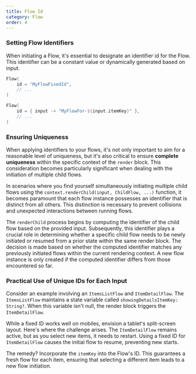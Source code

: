 ```yaml
---
title: Flow Id
category: Flow
order: 4
---
```


### Setting Flow Identifiers

When initiating a Flow, it's essential to designate an identifier id for the Flow. This identifier
can be a constant value or dynamically generated based on input.

```kotlin
Flow(
    id = "MyFlowFixedId",
    // ...
)

Flow(
    id = { input -> "MyFlowFor-${input.itemKey}" },
    // ...
)
```

### Ensuring Uniqueness

When applying identifiers to your flows, it's not only important to aim for a reasonable level of
uniqueness, but it's also critical to ensure **complete uniqueness** within the specific context of
the `render` block. This consideration becomes particularly significant when dealing with the
initiation of multiple child flows.

In scenarios where you find yourself simultaneously initiating multiple child flows using
the `context.renderChild(input, ChildFlow, ...)` function, it becomes paramount that each flow
instance possesses an identifier that is distinct from all others. This distinction is necessary to
prevent collisions and unexpected interactions between running flows.

The `renderChild` process begins by computing the identifier of the child flow based on the provided
input. Subsequently, this identifier plays a crucial role in determining whether a specific child
flow needs to be newly initiated or resumed from a prior state within the same render block. The
decision is made based on whether the computed identifier matches any previously initiated flows
within the current rendering context. A new flow instance is only created if the computed identifier
differs from those encountered so far.

### Practical Use of Unique IDs for Each Input

Consider an example involving an `ItemsListFlow` and `ItemDetailFlow`. The `ItemsListFlow` maintains
a state variable called `showingDetailsItemKey: String?`. When this variable isn't null, the render
block triggers the `ItemDetailFlow`.

While a fixed ID works well on mobiles, envision a tablet's split-screen layout. Here's where the
challenge arises. The `ItemDetailFlow` remains active, but as you select new items, it needs to
restart. Using a fixed ID for `ItemDetailFlow` causes the initial flow to resume, preventing new
starts.

The remedy? Incorporate the `itemKey` into the Flow's ID. This guarantees a fresh flow for each
item, ensuring that selecting a different item leads to a new flow initiation.
